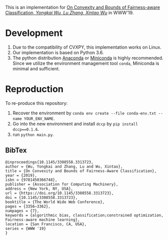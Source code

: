 
This is an implementation for [On Convexity and Bounds of Fairness-aware Classification, *Yongkai Wu, Lu Zhang, Xintao Wu*](https://dl.acm.org/doi/10.1145/3308558.3313723) in WWW'19.

# Development
1. Due to the compatibility of CVXPY, this implementation works on Linux.
2. Our implementation is based on Python 3.6.
2. The python distribution [Anaconda](https://www.anaconda.com) or [Miniconda](https://repo.continuum.io/miniconda/) is highly recommended. Since we utilize the environment management tool `conda`, Miniconda is minimal and sufficient.


# Reproduction
To re-produce this repository:
1.  Recover the environment by `conda env create --file conda-env.txt --name YOUR_ENV_NAME`.
2.  Go into the new environment and install `dccp` by `pip install dccp==0.1.6`.
3.  run `python main.py`.

## BibTex

```
@inproceedings{10.1145/3308558.3313723,
author = {Wu, Yongkai and Zhang, Lu and Wu, Xintao},
title = {On Convexity and Bounds of Fairness-Aware Classification},
year = {2019},
isbn = {9781450366748},
publisher = {Association for Computing Machinery},
address = {New York, NY, USA},
url = {https://doi.org/10.1145/3308558.3313723},
doi = {10.1145/3308558.3313723},
booktitle = {The World Wide Web Conference},
pages = {3356–3362},
numpages = {7},
keywords = {algorithmic bias, classification;constrained optimization, Fairness-aware machine learning},
location = {San Francisco, CA, USA},
series = {WWW '19}
}
```